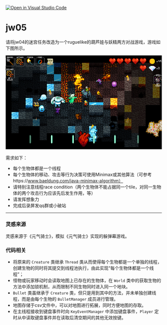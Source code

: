 [![Open in Visual Studio Code](https://classroom.github.com/assets/open-in-vscode-f059dc9a6f8d3a56e377f745f24479a46679e63a5d9fe6f495e02850cd0d8118.svg)](https://classroom.github.com/online_ide?assignment_repo_id=6266502&assignment_repo_type=AssignmentRepo)
# jw05

请将jw04的迷宫任务改造为一个ruguelike的葫芦娃与妖精两方对战游戏，游戏如下图所示。

![](image-11.jpeg)

需求如下：

- 每个生物体都是一个线程
- 每个生物体的移动、攻击等行为决策可使用Minimax或其他算法（可参考https://www.baeldung.com/java-minimax-algorithm）
- 请特别注意线程race condition（两个生物体不能占据同一个tile，对同一生物体的两个攻击行为应该先后发生作用，等）
- 请发挥想象力
- 完成后录屏发qq群或小破站


---

### 灵感来源

灵感来源于《元气骑士》，模拟《元气骑士》实现的躲弹幕游戏。

### 代码相关

+ 将原来的 `Creature` 类继承 `Thread` 类从而使得每个生物都是一个单独的线程，创建生物的同时将其提交到线程池执行，由此实现“每个生物体都是一个线程”；
+ 怪物或玩家移动时会读取地图上已存在的生物体，在 `World` 类中的获取生物的方法中添加锁机制，从而限制不同生物同时进入同一个地块。
+ `Bullet` 类虽继承于 `Creature` 类，但只是用到其中的方法，并未单独创建线程，而是由每个生物的 `BulletManager` 成员进行管理。
+ 地图存储于csv文件中，可以对地图进行拓展，同时方便地图的存取。
+ 在主线程接收到键盘事件时向 `KeyEventManager` 中添加键盘事件，`Player` 定时从中读取键盘事件并在读取后清空期间的其他无效按键。
